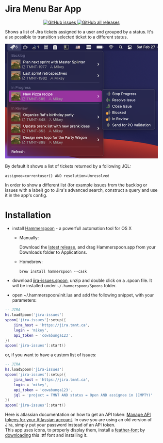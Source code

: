 # Jira Menu Bar App

<p align="center">
   <a href="https://github.com/fork-my-spoons/jira-issues.spoon/issues">
    <img alt="GitHub issues" src="https://img.shields.io/github/issues/fork-my-spoons/jira-issues.spoon">
  </a>
  <a href="https://github.com/fork-my-spoons/jira-issues.spoon/releases">
    <img alt="GitHub all releases" src="https://img.shields.io/github/downloads/fork-my-spoons/jira-issues.spoon/total">
  </a>
</p>

Shows a list of Jira tickets assigned to a user and grouped by a status. It's also possible to transition selected ticket to a different status.

<p align="center">
  <img src="https://github.com/fork-my-spoons/jira-issues.spoon/raw/main/screenshots/jira.png"/>
</p>

By default it shows a list of tickets returned by a following JQL: 

```assignee=currentuser() AND resolution=Unresolved```

In order to show a different list (for example issues from the backlog or issues with a label) go to Jira's advanced search, construct a query and use it in the app's config.

# Installation

 - install [Hammerspoon](http://www.hammerspoon.org/) - a powerfull automation tool for OS X
   - Manually:

      Download the [latest release](https://github.com/Hammerspoon/hammerspoon/releases/latest), and drag Hammerspoon.app from your Downloads folder to Applications.
   - Homebrew:

      ```brew install hammerspoon --cask```

 - download [jira-issues.spoon](https://github.com/fork-my-spoons/jira-issues.spoon/releases/latest/download/jira-issues.spoon.zip), unzip and double click on a .spoon file. It will be installed under `~/.hammerspoon/Spoons` folder.
 
 - open ~/.hammerspoon/init.lua and add the following snippet, with your parameters:
 
```lua
-- JIRA
hs.loadSpoon('jira-issues')
spoon['jira-issues']:setup({
    jira_host = 'https://jira.tmnt.ca',
    login = 'mikey',
    api_token = 'cowabunga123',   
})
spoon['jira-issues']:start()
```

or, if you want to have a custom list of issues:

```lua
-- JIRA
hs.loadSpoon('jira-issues')
spoon['jira-issues']:setup({
    jira_host = 'https://jira.tmnt.ca',
    login = 'mikey',
    api_token = 'cowabunga123',
    jql = 'project = TMNT AND status = Open AND assignee in (EMPTY)'
})
spoon['jira-issues']:start()
```

Here is atlassian documentation on how to get an API token: [Manage API tokens for your Atlassian account](https://support.atlassian.com/atlassian-account/docs/manage-api-tokens-for-your-atlassian-account/). In case you are using an old version of Jira, simply put your password instead of an API token.  
This app uses icons, to properly display them, install a [feather-font](https://github.com/AT-UI/feather-font) by [downloading](https://github.com/AT-UI/feather-font/raw/master/src/fonts/feather.ttf) this .ttf font and installing it.
